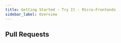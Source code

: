 ```yaml
---
title: Getting Started - Try It - Micro-Frontends
sidebar_label: Overview
---
```


## Pull Requests
